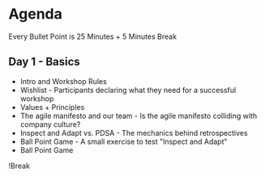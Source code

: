 # Agenda 

Every Bullet Point is 25 Minutes + 5 Minutes Break

## Day 1 - Basics

* Intro and Workshop Rules
* Wishlist - Participants declaring what they need for a successful workshop
* Values + Principles
* The agile manifesto and our team - Is the agile manifesto colliding with company culture?
* Inspect and Adapt vs. PDSA - The mechanics behind retrospectives
* Ball Point Game - A small exercise to test "Inspect and Adapt"
* Ball Point Game

!Break


